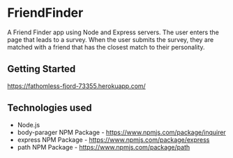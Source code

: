 # FriendFinder

 A Friend Finder app using Node and Express servers. The user enters the page that leads to a survey. When the user submits the survey, they are matched with a friend that has the closest match to their personality.

## Getting Started
https://fathomless-fjord-73355.herokuapp.com/

## Technologies used
- Node.js
- body-parager NPM Package - https://www.npmjs.com/package/inquirer
- express NPM Package - https://www.npmjs.com/package/express
- path NPM Package - https://www.npmjs.com/package/path